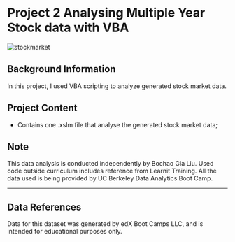 # Project 2 Analysing Multiple Year Stock data with VBA

![stockmarket](https://github.com/gialiubc/project2_stock-analysis/assets/141379548/f355a743-a617-42d1-b318-44d6efa3d323)



## Background Information
In this project, I used VBA scripting to analyze generated stock market data.


## Project Content
- Contains one .xslm file that analyse the generated stock market data;


## Note
This data analysis is conducted independently by Bochao Gia Liu. 
Used code outside curriculum includes reference from Learnit Training. 
All the data used is being provided by UC Berkeley Data Analytics Boot Camp. 

* * *
## Data References
Data for this dataset was generated by edX Boot Camps LLC, and is intended for educational purposes only.
